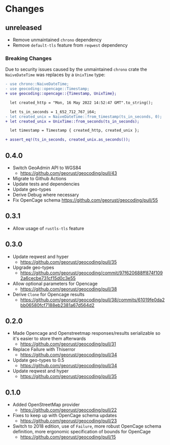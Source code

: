 # Changes

## unreleased

- Remove unmaintained `chrono` dependency
- Remove `default-tls` feature from `reqwest` dependency

### Breaking Changes

Due to security issues caused by the unmaintained `chrono` crate
the `NaiveDateTime` was replaces by a `UnixTime` type:

```diff
- use chrono::NaiveDateTime;
- use geocoding::opencage::Timestamp;
+ use geocoding::opencage::{Timestamp, UnixTime};

  let created_http = "Mon, 16 May 2022 14:52:47 GMT".to_string();

  let ts_in_seconds = 1_652_712_767_i64;
- let created_unix = NaiveDateTime::from_timestamp(ts_in_seconds, 0);
+ let created_unix = UnixTime::from_seconds(ts_in_seconds);

  let timestamp = Timestamp { created_http, created_unix };

+ assert_eq!(ts_in_seconds, created_unix.as_seconds());
```

## 0.4.0

- Switch GeoAdmin API to WGS84
  - <https://github.com/georust/geocoding/pull/43>
- Migrate to Github Actions
- Update tests and dependencies
- Update geo-types
- Derive Debug where necessary
- Fix OpenCage schema <https://github.com/georust/geocoding/pull/55>

## 0.3.1

- Allow usage of `rustls-tls` feature

## 0.3.0

- Update reqwest and hyper
  - <https://github.com/georust/geocoding/pull/35>
- Upgrade geo-types
  - <https://github.com/georust/geocoding/commit/97f620688ff874f1092a6cecbe731cf15d0c3e55>
- Allow optional parameters for Opencage
  - <https://github.com/georust/geocoding/pull/38>
- Derive `Clone` for Opencage results
  - <https://github.com/georust/geocoding/pull/38/commits/61019fe0da2bb06580fcf7188eb2381a67d564d2>

## 0.2.0

- Made Opencage and Openstreetmap responses/results serializable so it's easier to store them afterwards
  - <https://github.com/georust/geocoding/pull/31>
- Replace Failure with Thiserror
    - <https://github.com/georust/geocoding/pull/34>
- Update geo-types to 0.5
    - <https://github.com/georust/geocoding/pull/34>
- Update reqwest and hyper
    - <https://github.com/georust/geocoding/pull/35>


## 0.1.0

- Added OpenStreetMap provider
  - <https://github.com/georust/geocoding/pull/22>
- Fixes to keep up with OpenCage schema updates
  - <https://github.com/georust/geocoding/pull/23>
- Switch to 2018 edition, use of `Failure`, more robust OpenCage schema definition, more ergonomic specification of bounds for OpenCage
  - https://github.com/georust/geocoding/pull/15
